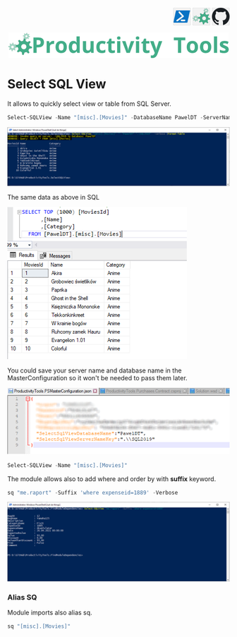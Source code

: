 <!--Category:Powershell,SQL--> 
 <p align="right">
    <a href="https://www.powershellgallery.com/packages/ProductivityTools.SelectSQLView/"><img src="Images/Header/Powershell_border_40px.png" /></a>
    <a href="http://productivitytools.tech/select-sql-view/"><img src="Images/Header/ProductivityTools_green_40px_2.png" /><a> 
    <a href="https://github.com/pwujczyk/ProductivityTools.SelectSQLView"><img src="Images/Header/Github_border_40px.png" /></a>
</p>
<p align="center">
    <a href="http://productivitytools.tech/">
        <img src="Images/Header/LogoTitle_green_500px.png" />
    </a>
</p>



# Select SQL View
It allows to quickly select view or table from SQL Server. 

```PowerShell
Select-SQLView -Name "[misc].[Movies]" -DatabaseName PawelDT -ServerName .\sql2019
```

![MasterConfiguration](Images/Powershell.png)

The same data as above in SQL

![MasterConfiguration](Images/SQL.png)

You could save your server name and database name in the MasterConfiguration so it won't be needed to pass them later.

![MasterConfiguration](Images/Configuration.png)

```PowerShell
Select-SQLView -Name "[misc].[Movies]"
```

The module allows also to add where and order by with **suffix** keyword.

```PowerShell
sq "me.raport" -Suffix 'where expenseid=1889' -Verbose
```

![MasterConfiguration](Images/Where.png)

### Alias SQ
Module imports also alias sq.

```PowerShell
sq "[misc].[Movies]"
```